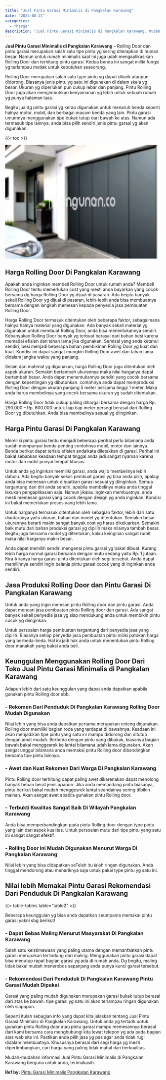 ```yaml
---
title: "Jual Pintu Garasi Minimalis di Pangkalan Karawang"
date: "2024-08-21"
categories: 
  - "harga"
description: "Jual Pintu Garasi Minimalis di Pangkalan Karawang. Mudah-mudahan informasi Jual Pintu Garasi Minimalis di Pangkalan Karawang berguna untuk anda, terimakasih...."
---
```


**Jual Pintu Garasi Minimalis di Pangkalan Karawang** – Rolling Door dan pintu garasi merupakan salah satu tipe pintu yg sering diterapkan di hunian besar. Namun untuk rumah minimalis saat ini juga udah mengaplikasikan Rolling Door dan terhitung pintu garasi. Kedua benda ini sangat miliki fungsi yg terlampau mutlak untuk kebutuhan seseorang.

Rolling Door merupakan salah satu type pintu yg dapat ditarik ataupun didorong. Biasanya jenis pintu yg satu ini digunakan di dalam skala yg besar. Ukuran yg diperlukan pun cukup lebar dan panjang. Pintu Rolling Door juga akan mengimbuhkan kenyamanan yg lebih untuk sebuah rumah yg punya halaman luas.

Begitu jua dg pintu garasi yg kerap digunakan untuk menaruh benda seperti halnya motor, mobil, dan berbagai macam benda yang lain. Pintu garasi umumnya menggunakan tipe bukak tutup dari bawah ke atas. Namun ada termasuk tipe lainnya, anda bisa pilih sendiri jenis pintu garasi yg akan digunakan.

{{< toc >}}

![Jual Pintu Garasi Minimalis di Pangkalan Karawang](/images/pintu-garasi-57.png)

## Harga Rolling Door Di Pangkalan Karawang

Apakah anda inginkan membeli Rolling Door untuk rumah anda? Membeli Rolling Door tentu memerlukan cost yang mesti anda bayarkan yang cocok bersama dg harga Rolling Door yg dijual di pasaran. Ada begitu banyak sekali Rolling Door yg dijual di pasaran, lebih-lebih anda bisa membuatnya bersama dengan langkah memesan kepada penyedia jasa pembuatan Rolling Door.

Harga Rolling Door termasuk ditentukan oleh beberapa faktor, sebagaimana halnya halnya material yang digunakan. Ada banyak sekali material yg digunakan untuk membuat Rolling Door, anda bisa menentukannya sendiri. Kebanyakan Rolling Door banyak yg terbuat berasal dari bahan besi karena memadai efisien dan tahan lama jika digunakan. Semisal yang anda ketahui sendiri, besi menjadi beberapa bahan pembikinan Rolling Door yg kuat dan kuat. Kondisi ini dapat sangat mungkin Rolling Door awet dan tahan lama didalam jangka waktu yang panjang.

Selain dari material yg digunakan, harga Rolling Door juga ditentukan oleh aspek ukuran. Semakin bertambah ukurannya maka nilai harganya dapat bertambah besar. Anda dapat menentukannya sendiri yang cocok bersama dengan kepentingan yg dibutuhkan. contohnya anda dapat memproduksi Rolling Door dengan ukuran panjang 5 meter bersama tinggi 1 meter. Maka anda harus membelinya yang cocok bersama ukuran yg sudah ditentukan.

Harga Rolling Door tidak cukup paling dihargai bersama dengan harga Rp. 290.000 – Rp. 600.000 untuk tiap tiap meter persegi berasal dari Rolling Door yg dibutuhkan. Anda bisa membelinya sesuai yg diinginkan.

## Harga Pintu Garasi Di Pangkalan Karawang

Memiliki pintu garasi tentu menjadi beberapa perihal perlu bilamana anda sudah mempunyai benda penting contohnya mobil, motor dan lainnya. Benda berikut dapat terlalu efisien andaikata diletakkan di garasi. Perihal ini bakal sebabkan keadaan tempat tinggal anda jadi sangat nyaman karena motor dan mobil punyai tempat khusus.

Untuk anda yg inginkan memiliki garasi, anda wajib membelinya lebih dahulu. Ada begitu banyak sekali pembuat garasi yg bisa anda pilih, apalagi anda bisa memesan untuk dibuatkan garasi sesuai yg diinginkan. Semua tergantung dari diri anda sendiri, apabila membelinya maka anda tinggal lakukan pengaplikasian saja. Namun jikalau inginkan membuatnya, anda mesti memesan garasi yang cocok dengan design yg anda inginkan. Kondisi ini bakal memerlukan proses yang lebih lama.

Untuk harganya termasuk ditentukan oleh sebagian faktor, lebih dari satu diantaranya yaitu ukuran, bahan dan model yg ditentukan. Semakin besar ukurannya berarti makin sangat banyak cost yg harus dikeluarkan. Semakin baik mutu dari bahan produksi garasi yg dipilih maka nilainya tambah besar. Begitu juga bersama model yg ditentukan, kalau keinginan sangat rumit maka nilai harganya makin besar.

Anda dapat memilih sendiri mengenai pintu garasi yg bakal dibuat. Kurang lebih harga normal garasi bersama dengan mutu sedang yaitu Rp. 1 jutaan. Kira-kiranya harga garasi pintu ditentukan oleh segi tersebut. Anda dapat memilihnya sendiri ingin belanja pintu garasi cocok yang di inginkan anda sendiri.

## Jasa Produksi Rolling Door dan Pintu Garasi Di Pangkalan Karawang

Untuk anda yang ingin memsan pintu Rolling door dan pintu garasi. Anda dapat mencari jasa pembuatan pintu Rolling door dan garasi. Ada sangat banyak sekali penyedia jasa yg siap mendukung anda untuk membikin pintu cocok yg diinginkan.

Untuk persoalan harga pembuatan tergantung dari penyedia jasa yang dipilih. Biasanya setiap penyedia jasa pembuatan pintu miliki patokan harga yang berbeda-beda. Hal ini jadi hak anda untuk menentukan pintu Rolling door manakah yang bakal anda beli.

## Keunggulan Menggunakan Rolling Door Dari Toko Jual Pintu Garasi Minimalis di Pangkalan Karawang

Adapun lebih dari satu keunggulan yang dapat anda dapatkan apabila gunakan pintu Rolling door sbb.

### \- Rekomen Dari Penduduk Di Pangkalan Karawang Rolling Door Mudah Digunakan

Nilai lebih yang bisa anda dapatkan pertama merupakan enteng digunakan. Rolling door memiliki bagian roda yang terdapat di bawahnya. Keadaan ini akan menjadikan tipe pintu yang satu ini mampu didorong dan ditutup dengan amat mudah. Berbeda dengan pintu yang dibukak, biasanya bagian bawah bakal menggesrek ke lantai bilamana udah lama digunakan. Akan sangat unggul bilamana anda memakai pintu Rolling door dibandingkan bersama tipe pintu lainnya.

### \- Awet dan Kuat Rekomen Dari Warga Di Pangkalan Karawang

Pintu Rolling door terhitung dapat paling awet dikarenakan dapat menolong banyak beban berat jenis apapun. Jika anda memandang pintu biasanya, pintu berikut bakal mudah menggesrek lantai seandainya sering dibikin mainan. Akan sangat awet apabila gunakan pintu Rolling door.

### \- Terbukti Kwalitas Sangat Baik Di Wilayah Pangkalan Karawang

Anda bisa memperbandingkan pada pintu Rolling door dengan type pintu yang lain dari aspek kualitas. Untuk persoalan mutu dari tipe pintu yang satu ini sangat sangat efektif.

### \- Rolling Door ini Mudah Digunakan Menurut Warga Di Pangkalan Karawang

Nilai lebih yang bisa didapatkan seTelah itu ialah ringan digunakan. Anda tinggal mendorong atau menariknya saja untuk pakai type pintu yg satu ini.

## Nilai lebih Memakai Pintu Garasi Rekomendasi Dari Penduduk Di Pangkalan Karawang

{{< table-tables table="table2" >}}

Beberapa keunggulan yg bisa anda dapatkan seumpama memakai pintu garasi yakni sbg berikut!

### \- Dapat Bebas Maling Menurut Masyarakat Di Pangkalan Karawang

Salah satu keistimewaan yang paling utama dengan memanfaatkan pintu garasi merupakan terlindung dari maling. Menggunakan pintu garasi dapat bisa menutup rapat bagian garasi yg ada di rumah anda. Dg begitu, maling tidak bakal mudah menerobos sepanjang anda punya kunci garasi tersebut.

### \- Rekomendasi Dari Penduduk Di Pangkalan Karawang Pintu Garasi Mudah Dipakai

Garasi yang paling mudah digunakan merupakan garasi bukak tutup berasal dari atas ke bawah. tipe garasi yg satu ini akan terlampau ringan digunakan oleh siapapun.

Seperti itulah sebagian info yang dapat kita jelaskan tentang Jual Pintu Garasi Minimalis di Pangkalan Karawang. Untuk anda yg tertarik untuk gunakan pintu Rolling door atau pintu garasi mampu memesannya berasal dari kami bersama cara menghubungi kita lewat telepon yg ada pada bagian atas web site ini. Pastikan anda pilih jasa yg pas agar anda tidak rugi didalam membuatnya. Khususnya berasal dari segi harga yg mesti dipertimbangkan, cari harga yang paling tidak mahal dan berkualitas.

Mudah-mudahan informasi Jual Pintu Garasi Minimalis di Pangkalan Karawang berguna untuk anda, terimakasih.

**Ref by:** [Pintu Garasi Minimalis Pangkalan Karawang](https://id.wikipedia.org/wiki/Pintu)
